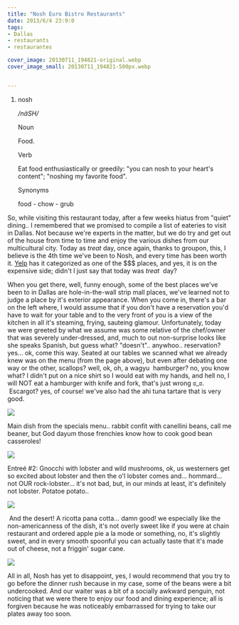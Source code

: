 ```yaml
---
title: "Nosh Euro Bistro Restaurants"
date: 2013/6/4 23:9:0
tags: 
- Dallas
- restaurants
- restaurantes

cover_image: 20130711_194821-original.webp
cover_image_small: 20130711_194821-500px.webp


---
```



1.  nosh  
    
    _/näSH/_  
    
    Noun
    
    Food.
    
    Verb
    
    Eat food enthusiastically or greedily: "you can nosh to your heart's content"; "noshing my favorite food".
    
    Synonyms
    
    food - chow - grub
    

So, while visiting this restaurant today, after a few weeks hiatus from "quiet" dining.. I remembered that we promised to compile a list of eateries to visit in Dallas. Not because we're experts in the matter, but we do try and get out of the house from time to time and enjoy the various dishes from our multicultural city. Today as _treat_ day, once again, thanks to groupon, this, I believe is the 4th time we've been to Nosh, and every time has been worth it. [Yelp](nosh-euro-bistro-dallas) has it categorized as one of the $$$ places, and yes, it is on the expensive side; didn't I just say that today was _treat_  day? 

  

When you get there, well, funny enough, some of the best places we've been to in Dallas are hole-in-the-wall strip mall places, we've learned not to judge a place by it's exterior appearance. When you come in, there's a bar on the left where, I would assume that if you don't have a reservation you'd have to wait for your table and to the very front of you is a view of the kitchen in all it's steaming, frying, sauteing glamour. Unfortunately, today we were greeted by what we assume was some relative of the chef/owner that was severely under-dressed, and, much to out non-surprise looks like she speaks Spanish, but guess what? "doesn't".. anywhoo.. reservation? yes... ok, come this way. Seated at our tables we scanned what we already knew was on the menu (from the page above), but even after debating one way or the other, scallops? well, ok, oh, a wagyu  hamburger? no, you know what? I didn't put on a nice shirt so I would eat with my hands, and hell no, I will NOT eat a hamburger with knife and fork, that's just wrong ಠ\_ಠ.  Escargot? yes, of course! we've also had the ahi tuna tartare that is very good.

  

[![](20130711_192955-800px.webp)](20130711_192955-original.webp)

Main dish from the specials menu.. rabbit confit with canellini beans, call me beaner, but God dayum those frenchies know how to cook good bean casseroles!  

[![](20130711_194806-800px.webp)](20130711_194806-original.webp)

Entreé #2: Gnocchi with lobster and wild mushrooms, ok, us westerners get so excited about lobster and then the o'l lobster comes and... hommard... not OUR rock-lobster... it's not bad, but, in our minds at least, it's definitely not lobster. Potatoe potato..  

[![](20130711_194821-800px.webp)](20130711_194821-original.webp)

 And the desert! A ricotta pana cotta... damn good! we especially like the non-americanness of the dish, it's not overly sweet like if you were at chain restaurant and ordered apple pie a la mode or something, no, it's slightly sweet, and in every smooth spoonful you can actually taste that it's made out of cheese, not a friggin' sugar cane.  

[![](20130711_201330-800px.webp)](20130711_201330-original.webp)

  

All in all, Nosh has yet to disappoint, yes, I would recommend that you try to go before the dinner rush because in my case, some of the beans were a bit undercooked. And our waiter was a bit of a socially awkward penguin, not noticing that we were there to enjoy our food and dining experience; all is forgiven because he was noticeably embarrassed for trying to take our plates away too soon.

